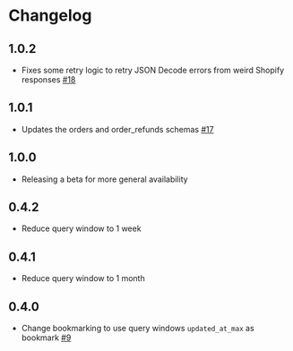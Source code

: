 # Changelog

## 1.0.2
  * Fixes some retry logic to retry JSON Decode errors from weird Shopify responses [#18](https://github.com/singer-io/tap-shopify/pull/18)

## 1.0.1
  * Updates the orders and order_refunds schemas [#17](https://github.com/singer-io/tap-shopify/pull/17)

## 1.0.0
  * Releasing a beta for more general availability

## 0.4.2
  * Reduce query window to 1 week

## 0.4.1
  * Reduce query window to 1 month

## 0.4.0
  * Change bookmarking to use query windows `updated_at_max` as bookmark [#9](https://github.com/singer-io/tap-shopify/pull/9)
